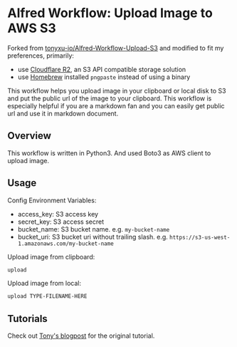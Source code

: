 # Alfred Workflow: Upload Image to AWS S3


Forked from [tonyxu-io/Alfred-Workflow-Upload-S3](https://github.com/tonyxu-io/Alfred-Workflow-Upload-S3) and modified to fit my preferences, primarily:

* use [Cloudflare R2](), an S3 API compatible storage solution
* use [Homebrew](https://brew.sh) installed `pngpaste` instead of using a binary


This workflow helps you upload image in your clipboard or local disk to S3 and put the public url of the image to your clipboard. This workflow is especially helpful if you are a markdown fan and you can easily get public url and use it in markdown document.


## Overview

This workflow is written in Python3. And used Boto3 as AWS client to upload image.


## Usage

Config Environment Variables:

- access_key: S3 access key
- secret_key: S3 access secret
- bucket_name: S3 bucket name. e.g. `my-bucket-name`
- bucket_uri: S3 bucket uri without trailing slash. e.g. `https://s3-us-west-1.amazonaws.com/my-bucket-name`

Upload image from clipboard:


```bash
upload
```

Upload image from local:

```bash
upload TYPE-FILENAME-HERE
```

## Tutorials

Check out [Tony's blogpost](https://tonyxu.io/posts/create-alfred-workflow-for-uploading-screenshot-to-s3/
) for the original tutorial.

